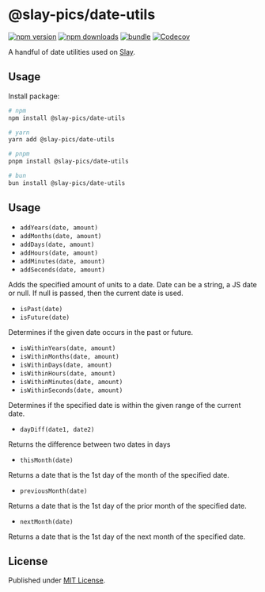 # @slay-pics/date-utils

[![npm version][npm-version-src]][npm-version-href]
[![npm downloads][npm-downloads-src]][npm-downloads-href]
[![bundle][bundle-src]][bundle-href]
[![Codecov][codecov-src]][codecov-href]

A handful of date utilities used on [Slay](https://slay.pics).

## Usage

Install package:

```sh
# npm
npm install @slay-pics/date-utils

# yarn
yarn add @slay-pics/date-utils

# pnpm
pnpm install @slay-pics/date-utils

# bun
bun install @slay-pics/date-utils
```

## Usage

* `addYears(date, amount)`
* `addMonths(date, amount)`
* `addDays(date, amount)`
* `addHours(date, amount)`
* `addMinutes(date, amount)`
* `addSeconds(date, amount)`

Adds the specified amount of units to a date.  Date can be a string, a JS date or null.  If null is passed, then the current date
is used.

* `isPast(date)`
* `isFuture(date)`

Determines if the given date occurs in the past or future.

* `isWithinYears(date, amount)`
* `isWithinMonths(date, amount)`
* `isWithinDays(date, amount)`
* `isWithinHours(date, amount)`
* `isWithinMinutes(date, amount)`
* `isWithinSeconds(date, amount)`

Determines if the specified date is within the given range of the current date.

* `dayDiff(date1, date2)`

Returns the difference between two dates in days

* `thisMonth(date)`

Returns a date that is the 1st day of the month of the specified date.

* `previousMonth(date)`

Returns a date that is the 1st day of the prior month of the specified date.

* `nextMonth(date)`

Returns a date that is the 1st day of the next month of the specified date.

## License

Published under [MIT License](./LICENSE).

<!-- Badges -->

[npm-version-src]: https://img.shields.io/npm/v/@slay-pics/date-utils?style=flat&colorA=18181B&colorB=F0DB4F
[npm-version-href]: https://npmjs.com/package/@slay-pics/date-utils
[npm-downloads-src]: https://img.shields.io/npm/dm/@slay-pics/date-utils?style=flat&colorA=18181B&colorB=F0DB4F
[npm-downloads-href]: https://npmjs.com/package/@slay-pics/date-utils
[codecov-src]: https://img.shields.io/codecov/c/gh/unjs/@slay-pics/date-utils/main?style=flat&colorA=18181B&colorB=F0DB4F
[codecov-href]: https://codecov.io/gh/unjs/@slay-pics/date-utils
[bundle-src]: https://img.shields.io/bundlephobia/minzip/@slay-pics/date-utils?style=flat&colorA=18181B&colorB=F0DB4F
[bundle-href]: https://bundlephobia.com/result?p=@slay-pics/date-utils
